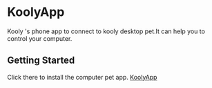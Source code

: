 # KoolyApp
Kooly 's phone app to connect to kooly desktop pet.It can help you to control your computer.

## Getting Started
Click there to install the computer pet app.
[KoolyApp](
[KoolyApp](kooly.faistudio.top/download))
